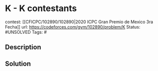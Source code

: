 # K - K contestants

contest: [[CFICPC/102890/102890|2020 ICPC Gran Premio de Mexico 3ra Fecha]]
url: https://codeforces.com/gym/102890/problem/K
Status: #UNSOLVED
Tags: #

## Description

## Solution

